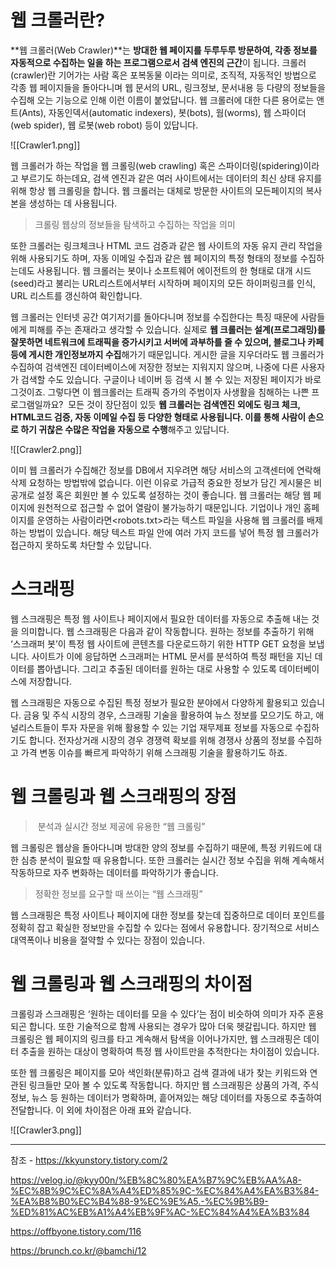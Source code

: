# 웹 크롤러란?

**웹 크롤러(Web Crawler)**는 **방대한 웹 페이지를 두루두루 방문하여, 각종 정보를 자동적으로 수집하는 일을 하는 프로그램으로서 검색 엔진의 근간**이 됩니다. 크롤러(crawler)란 기어가는 사람 혹은 포복동물 이라는 의미로, 조직적, 자동적인 방법으로 각종 웹 페이지들을 돌아다니며 웹 문서의 URL, 링크정보, 문서내용 등 다량의 정보들을 수집해 오는 기능으로 인해 이런 이름이 붙었답니다. 웹 크롤러에 대한 다른 용어로는 앤트(Ants), 자동인덱서(automatic indexers), 봇(bots), 웜(worms), 웹 스파이더 (web spider), 웹 로봇(web robot) 등이 있답니다.

![[Crawler1.png]]

웹 크롤러가 하는 작업을 웹 크롤링(web crawling) 혹은 스파이더링(spidering)이라고 부르기도 하는데요, 검색 
엔진과 같은 여러 사이트에서는 데이터의 최신 상태 유지를 위해 항상 웹 크롤링을 합니다. 웹 크롤러는 대체로 방문한 사이트의 모든페이지의 복사본을 생성하는 데 사용됩니다.

> 크롤링
> 	웹상의 정보들을 탐색하고 수집하는 작업을 의미

또한 크롤러는 링크체크나 HTML 코드 검증과 같은 웹 사이트의 자동 유지 관리 작업을 위해 사용되기도 하며, 자동 이메일 수집과 같은 웹 페이지의 특정 형태의 정보를 수집하는데도 사용됩니다. 웹 크롤러는 봇이나 소프트웨어 에이전트의 한 형태로 대개 시드(seed)라고 불리는 URL리스트에서부터 시작하며 페이지의 모든 하이퍼링크를 인식, URL 리스트를 갱신하여 확인합니다.






웹 크롤러는 인터넷 공간 여기저기를 돌아다니며 정보를 수집한다는 특징 때문에 사람들에게 피해를 주는 존재라고 생각할 수 있습니다. 실제로 **웹 크롤러는 설계(프로그래밍)를 잘못하면 네트워크에 트래픽을 증가시키고 서버에 과부하를 줄 수 있으며, 블로그나 카페 등에 게시한 개인정보까지 수집**해가기 때문입니다. 게시한 글을 지우더라도 웹 크롤러가 수집하여 검색엔진 데이터베이스에 저장한 정보는 지워지지 않으며, 나중에 다른 사용자가 검색할 수도 있습니다. 구글이나 네이버 등 검색 시 볼 수 있는 저장된 페이지가 바로 그것이죠.
그렇다면 이 웹크롤러는 트래픽 증가의 주범이자 사생활을 침해하는 나쁜 프로그램일까요?  모든 것이 장단점이 있듯 **웹 크롤러는 검색엔진 외에도 링크 체크, HTML코드 검증, 자동 이메일 수집 등 다양한 형태로 사용됩니다. 이를 통해 사람이 손으로 하기 귀찮은 수많은 작업을 자동으로 수행**해주고 있답니다. 


![[Crawler2.png]]

이미 웹 크롤러가 수집해간 정보를 DB에서 지우려면 해당 서비스의 고객센터에 연락해 삭제 요청하는 방법밖에 없습니다. 이런 이유로 가급적 중요한 정보가 담긴 게시물은 비공개로 설정 혹은 회원만 볼 수 있도록 설정하는 것이 좋습니다. 웹 크롤러는 해당 웹 페이지에 원천적으로 접근할 수 없어 열람이 불가능하기 때문입니다. 기업이나 개인 홈페이지를 운영하는 사람이라면<robots.txt>라는 텍스트 파일을 사용해 웹 크롤러를 배제하는 방법이 있습니다. 해당 텍스트 파일 안에 여러 가지 코드를 넣어 특정 웹 크롤러가 접근하지 못하도록 차단할 수 있답니다.


# 스크래핑

>

웹 스크래핑은 특정 웹 사이트나 페이지에서 필요한 데이터를 자동으로 추출해 내는 것을 의미합니다. 웹 스크래핑은 다음과 같이 작동합니다. 원하는 정보를 추출하기 위해 ‘스크래퍼 봇’이 특정 웹 사이트에 콘텐츠를 다운로드하기 위한 HTTP GET 요청을 보냅니다. 사이트가 이에 응답하면 스크래퍼는 HTML 문서를 분석하여 특정 패턴을 지닌 데이터를 뽑아냅니다. 그리고 추출된 데이터를 원하는 대로 사용할 수 있도록 데이터베이스에 저장합니다.

웹 스크래핑은 자동으로 수집된 특정 정보가 필요한 분야에서 다양하게 활용되고 있습니다. 금융 및 주식 시장의 경우, 스크래핑 기술을 활용하여 뉴스 정보를 모으기도 하고, 애널리스트들이 투자 자문을 위해 활용할 수 있는 기업 재무제표 정보를 자동으로 수집하기도 합니다. 전자상거래 시장의 경우 경쟁력 확보를 위해 경쟁사 상품의 정보를 수집하고 가격 변동 이슈를 빠르게 파악하기 위해 스크래핑 기술을 활용하기도 하죠.




#  웹 크롤링과 웹 스크래핑의 장점


>  분석과 실시간 정보 제공에 유용한 “웹 크롤링”

웹 크롤링은 웹상을 돌아다니며 방대한 양의 정보를 수집하기 때문에, 특정 키워드에 대한 심층 분석이 필요할 때 유용합니다. 또한 크롤러는 실시간 정보 수집을 위해 계속해서 작동하므로 자주 변화하는 데이터를 파악하기가 좋습니다.

> 정확한 정보를 요구할 때 쓰이는 “웹 스크래핑”

웹 스크래핑은 특정 사이트나 페이지에 대한 정보를 찾는데 집중하므로 데이터 포인트를 정확히 잡고 확실한 정보만을 수집할 수 있다는 점에서 유용합니다. 장기적으로 서비스 대역폭이나 비용을 절약할 수 있다는 장점이 있습니다.

# 웹 크롤링과 웹 스크래핑의 차이점

크롤링과 스크래핑은 ‘원하는 데이터를 모을 수 있다’는 점이 비슷하여 의미가 자주 혼용되곤 합니다. 또한 기술적으로 함께 사용되는 경우가 많아 더욱 헷갈립니다. 하지만 웹 크롤링은 웹 페이지의 링크를 타고 계속해서 탐색을 이어나가지만, 웹 스크래핑은 데이터 추출을 원하는 대상이 명확하여 특정 웹 사이트만을 추적한다는 차이점이 있습니다.

또한 웹 크롤링은 페이지를 모아 색인화(분류)하고 검색 결과에 내가 찾는 키워드와 연관된 링크들만 모아 볼 수 있도록 작동합니다. 하지만 웹 스크래핑은 상품의 가격, 주식 정보, 뉴스 등 원하는 데이터가 명확하며, 흩어져있는 해당 데이터를 자동으로 추출하여 전달합니다. 이 외에 차이점은 아래 표와 같습니다.


![[Crawler3.png]]



---
참조 -  https://kkyunstory.tistory.com/2


https://velog.io/@kyy00n/%EB%8C%80%EA%B7%9C%EB%AA%A8-%EC%8B%9C%EC%8A%A4%ED%85%9C-%EC%84%A4%EA%B3%84-%EA%B8%B0%EC%B4%88-9%EC%9E%A5.-%EC%9B%B9-%ED%81%AC%EB%A1%A4%EB%9F%AC-%EC%84%A4%EA%B3%84


https://offbyone.tistory.com/116


https://brunch.co.kr/@bamchi/12



